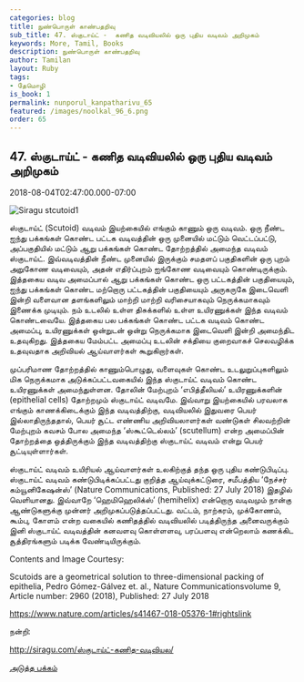 ```yaml
---
categories: blog
title: நுண்பொருள் காண்பதறிவு
sub_title: 47. ஸ்குடாய்ட் -  கணித வடிவியலில் ஒரு புதிய வடிவம் அறிமுகம்
keywords: More, Tamil, Books
description: நுண்பொருள் காண்பதறிவு
author: Tamilan
layout: Ruby
tags:
- தேமொழி
is_book: 1
permalink: nunporul_kanpatharivu_65
featured: /images/noolkal_96_6.png
order: 65
---
```



## 47. ஸ்குடாய்ட் - கணித வடிவியலில் ஒரு புதிய வடிவம் அறிமுகம்

2018-08-04T02:47:00.000-07:00

![Siragu stcutoid1](http://siragu.com/wp-content/uploads/2018/08/Siragu-stcutoid1-211x300.png)

ஸ்குடாய்ட் (Scutoid) வடிவம் இயற்கையில் எங்கும் காணும் ஒரு வடிவம். ஒரு நீண்ட ஐந்து பக்கங்கள் கொண்ட பட்டக வடிவத்தின் ஒரு முனையில் மட்டும் வெட்டப்பட்டு, அப்பகுதியில் மட்டும் ஆறு பக்கங்கள் கொண்ட தோற்றத்தில் அமைந்த வடிவம் ஸ்குடாய்ட். இவ்வடிவத்தின் நீண்ட முனையில் இருக்கும் சமதளப் பகுதிகளின் ஒரு புறம் அறுகோண வடிவையும், அதன் எதிர்ப்புறம் ஐங்கோண வடிவையும் கொண்டிருக்கும். இத்தகைய வடிவ அமைப்பால் ஆறு பக்கங்கள் கொண்ட ஒரு பட்டகத்தின் பகுதியையும், ஐந்து பக்கங்கள் கொண்ட மற்றொரு பட்டகத்தின் பகுதியையும் அருகருகே இடைவெளி இன்றி வளைவான தளங்களிலும் மாற்றி மாற்றி வரிசையாகவும் நெருக்கமாகவும் இணைக்க முடியும். நம் உடலில் உள்ள திசுக்களில் உள்ள உயிரணுக்கள் இந்த வடிவம் கொண்டவையே. இத்தகைய பல பக்கங்கள் கொண்ட பட்டக வடிவம் கொண்ட அமைப்பு, உயிரணுக்கள் ஒன்றுடன் ஒன்று நெருக்கமாக இடைவெளி இன்றி அமைந்திட உதவுகிறது. இத்தகைய மேம்பட்ட அமைப்பு உடலின் சக்தியை குறைவாகச் செலவழிக்க உதவுவதாக அறிவியல் ஆய்வாளர்கள் கூறுகிறார்கள்.

முப்பரிமாண தோற்றத்தில் காணும்பொழுது, வளைவுகள் கொண்ட உடலுறுப்புகளிலும் மிக நெருக்கமாக அடுக்கப்பட்டவகையில் இந்த ஸ்குடாய்ட் வடிவம் கொண்ட உயிரணுக்கள் அமைந்துள்ளன. தோலின் மேற்புறம் ‘எபித்தீலியல்’ உயிரணுக்களின் (epithelial cells) தோற்றமும் ஸ்குடாய்ட் வடிவமே. இவ்வாறு இயற்கையில் பரவலாக எங்கும் காணக்கிடைக்கும் இந்த வடிவத்திற்கு, வடிவியலில் இதுவரை பெயர் இல்லாதிருந்ததால், பெயர் சூட்ட எண்ணிய அறிவியலாளர்கள் வண்டுகள் சிலவற்றின் மேற்புறம் கவசம் போல அமைந்த ‘ஸ்கூட்டெல்லம்’ (scutellum) என்ற அமைப்பின் தோற்றத்தை ஒத்திருக்கும் இந்த வடிவத்திற்கு ஸ்குடாய்ட் வடிவம் என்று பெயர் சூட்டியுள்ளார்கள்.

ஸ்குடாய்ட் வடிவம் உயிரியல் ஆய்வாளர்கள் உலகிற்குத் தந்த ஒரு புதிய கண்டுபிடிப்பு. ஸ்குடாய்ட் வடிவம் கண்டுபிடிக்கப்பட்டது குறித்த ஆய்வுக்கட்டுரை, சமீபத்திய ‘நேச்சர் கம்யூனிகேஷன்ஸ்’ (Nature Communications, Published: 27 July 2018) இதழில் வெளியானது. இவ்வாறே ‘ஹெமிஹெலிக்ஸ்’ (hemihelix) என்றொரு வடிவமும் நான்கு ஆண்டுகளுக்கு முன்னர் அறிமுகப்படுத்தப்பட்டது. வட்டம், நாற்கரம், முக்கோணம், கூம்பு, கோளம் என்ற வகையில் கணிதத்தில் வடிவியலில் படித்திருந்த அனைவருக்கும் இனி ஸ்குடாய்ட் வடிவத்தின் கனவளவு கொள்ளளவு, பரப்பளவு என்றெலாம் கணக்கிட சூத்திரங்களும் படிக்க வேண்டியிருக்கும்.

Contents and Image Courtesy:

Scutoids are a geometrical solution to three-dimensional packing of epithelia, Pedro Gómez-Gálvez et. al., Nature Communicationsvolume 9, Article number: 2960 (2018), Published: 27 July 2018

https://www.nature.com/articles/s41467-018-05376-1#rightslink

நன்றி:

http://siragu.com/ஸ்குடாய்ட்-கணித-வடிவியல/

[அடுத்த பக்கம்](nunporul_kanpatharivu_66)
